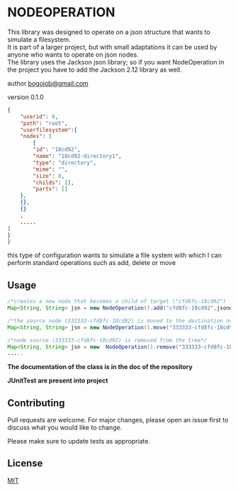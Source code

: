 # NODEOPERATION


This library was designed to operate on a json structure that wants to simulate a filesystem.  
It is part of a larger project, but with small adaptations it can be used by anyone who wants to operate on json nodes.  
 The library uses the Jackson json library; so if you want NodeOperation in the project you have to add the Jackson 2.12 library as well.

author bogojob@gmail.com

version 0.1.0


```JSON
{
	"userid": 0,
	"path": "root",
	"userfilesystem":{
	"nodes": [
		{
		"id": "18cd92",
		"name": "18cd92-directory1",
		"type": "directory",
		"mime": "",
		"size": 0,
		"childs": [],
		"parts": []
	},
	{},
	{}
	,
	.....
]
}
}
```

this type of configuration wants to simulate a file system with which I can perform standard operations such as add, delete or move


## Usage

```java
/*creates a new node that becomes a child of target ("cfd8fc-18cd92")  */
Map<String, String> jsn = new NodeOperation().add("cfd8fc-18cd92",jsondatastring,new NodeOperation().createNode("added node name", "directory", null, 50));

/*the source node (333333-cfd8fc-18cd92) is moved to the destination node (facedd). Node source becomes son of destination */
Map<String, String> jsn = new NodeOperation().move("333333-cfd8fc-18cd92", jsondatastring, "facedd");

/*node source (333333-cfd8fc-18cd92) is removed from the tree*/
Map<String, String> jsn = new  NodeOperation().remove("333333-cfd8fc-18cd92",jsondatastring);
.....
```
**The documentation of the class is in the doc of the repository**

**JUnitTest are present into project**

## Contributing
Pull requests are welcome. For major changes, please open an issue first to discuss what you would like to change.

Please make sure to update tests as appropriate.

## License
[MIT](https://choosealicense.com/licenses/mit/)
